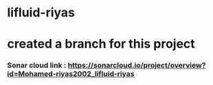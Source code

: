 # lifluid-riyas
# created a branch for this project

### Sonar cloud link : https://sonarcloud.io/project/overview?id=Mohamed-riyas2002_lifluid-riyas